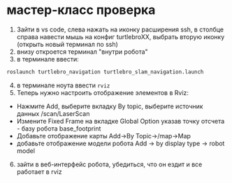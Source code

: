 # мастер-класс проверка

1. Зайти в vs code, слева нажать на иконку расширения ssh, в столбце справа навести мышь на конфиг turtlebroXX, выбрать вторую иконку (открыть новый терминал по ssh)
2. внизу откроется терминал "внутри робота"
3. в терминале ввести:

```bash
roslaunch turtlebro_navigation turtlebro_slam_navigation.launch
```

4. в терминале ноута ввести `rviz`
5.  Теперь нужно настроить отображение элементов в Rviz:



* Нажмите Add, выберите вкладку By topic, выберите источник данных /scan/LaserScan
* Измените Fixed Frame на вкладке Global Option указав точку отсчета - базу робота base\_footprint
* Добавьте отображение карты Add->By Topic->/map->Map
* добавьте отображение модели робота Add -> by display type -> robot model

6. зайти в веб-интерфейс робота, убедиться, что он ездит и все работает в rviz
